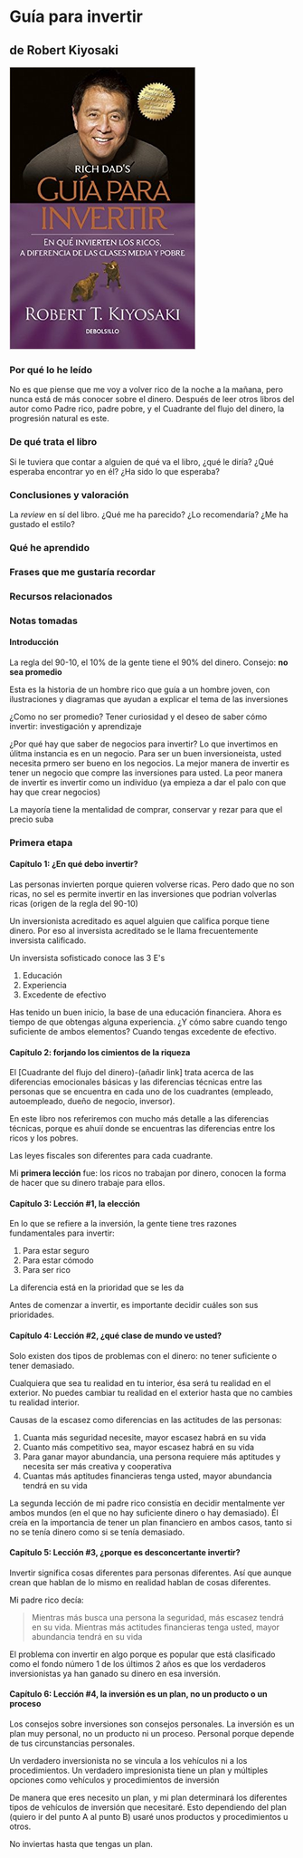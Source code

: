 # Guía para invertir
## de Robert Kiyosaki

[![Guía para invertir](img/guia-invertir.jpg)](https://www.amazon.es/Guia-Para-Invertir-Invierten-Diferencia/dp/6073133332/)

### Por qué lo he leído

No es que piense que me voy a volver rico de la noche a la mañana, pero nunca está de más conocer sobre el dinero. Después de leer otros libros del autor como Padre rico, padre pobre, y el Cuadrante del flujo del dinero, la progresión natural es este.

<!-- more -->

### De qué trata el libro

Si le tuviera que contar a alguien de qué va el libro, ¿qué le diría?
¿Qué esperaba encontrar yo en él? ¿Ha sido lo que esperaba?

### Conclusiones y valoración

La *review* en sí del libro. ¿Qué me ha parecido? ¿Lo recomendaría? ¿Me ha gustado el estilo?

### Qué he aprendido

### Frases que me gustaría recordar

### Recursos relacionados

[titulo sobre el enlace a las notas]: foo-bar-foo-bar

### Notas tomadas

#### Introducción

La regla del 90-10, el 10% de la gente tiene el 90% del dinero. Consejo: **no sea promedio**

Esta es la historia de un hombre rico que guía a un hombre joven, con ilustraciones y diagramas que ayudan a explicar el tema de las inversiones

¿Como no ser promedio? Tener curiosidad y el deseo de saber cómo invertir: investigación y aprendizaje

¿Por qué hay que saber de negocios para invertir? Lo que invertimos en úlitma instancia es en un negocio. Para ser un buen inversioneista, usted necesita prmero ser bueno en los negocios. La mejor manera de invertir es tener un negocio que compre las inversiones para usted. La peor manera de invertir es invertir como un individuo (ya empieza a dar el palo con que hay que crear negocios)

La mayoría tiene la mentalidad de comprar, conservar y rezar para que el precio suba

### Primera etapa

#### Capítulo 1: ¿En qué debo invertir?

Las personas invierten porque quieren volverse ricas. Pero dado que no son ricas, no sel es permite invertir en las inversiones que podrian volverlas ricas (origen de la regla del 90-10)

Un inversionista acreditado es aquel alguien que califica porque tiene dinero. Por eso al inversista acreditado se le llama frecuentemente inversista calificado.

Un inversista sofisticado conoce las 3 E's

1. Educación
2. Experiencia
3. Excedente de efectivo

Has tenido un buen inicio, la base de una educación financiera. Ahora es tiempo de que obtengas alguna experiencia. ¿Y cómo sabre cuando tengo suficiente de ambos elementos? Cuando tengas excedente de efectivo.

#### Capítulo 2: forjando los cimientos de la riqueza

El [Cuadrante del flujo del dinero)-(añadir link] trata acerca de las diferencias emocionales básicas y las diferencias técnicas entre las personas que se encuentra en cada uno de los cuadrantes (empleado, autoempleado, dueño de negocio, inversor).

En este libro nos referiremos con mucho más detalle a las diferencias técnicas, porque es ahuií donde se encuentras las diferencias entre los ricos y los pobres.

Las leyes fiscales son diferentes para cada cuadrante.

Mi **primera lección** fue: los ricos no trabajan por dinero, conocen la forma de hacer que su dinero trabaje para ellos.

#### Capítulo 3: Lección #1, la elección

En lo que se refiere a la inversión, la gente tiene tres razones fundamentales para invertir:

1. Para estar seguro
2. Para estar cómodo
3. Para ser rico

La diferencia está en la prioridad que se les da

Antes de comenzar a invertir, es importante decidir cuáles son sus prioridades.

#### Capítulo 4: Lección #2, ¿qué clase de mundo ve usted?

Solo existen dos tipos de problemas con el dinero: no tener suficiente o tener demasiado.

Cualquiera que sea tu realidad en tu interior, ésa será tu realidad en el exterior. No puedes cambiar tu realidad en el exterior hasta que no cambies tu realidad interior.

Causas de la escasez como diferencias en las actitudes de las personas:

1. Cuanta más seguridad necesite, mayor escasez habrá en su vida
2. Cuanto más competitivo sea, mayor escasez habrá en su vida
3. Para ganar mayor abundancia, una persona requiere más aptitudes y necesita ser más creativa y cooperativa
4. Cuantas más aptitudes financieras tenga usted, mayor abundancia tendrá en su vida

La segunda lección de mi padre rico consistía en decidir mentalmente ver ambos mundos (en el que no hay suficiente dinero o hay demasiado). Él creía en la importancia de tener un plan financiero en ambos casos, tanto si no se tenía dinero como si se tenía demasiado.

#### Capítulo 5: Lección #3, ¿porque es desconcertante invertir?

Invertir significa cosas diferentes para personas diferentes. Así que aunque crean que hablan de lo mismo en realidad hablan de cosas diferentes.

Mi padre rico decía:

> Mientras más busca una persona la seguridad, más escasez tendrá en su vida. Mientras más actitudes financieras tenga usted, mayor abundancia tendrá en su vida

El problema con invertir en algo porque es popular que está clasificado como el fondo número 1 de los últimos 2 años es que los verdaderos inversionistas ya han ganado su dinero en esa inversión.

#### Capítulo 6: Lección #4, la inversión es un plan, no un producto o un proceso

Los consejos sobre inversiones son consejos personales. La inversión es un plan muy personal, no un producto ni un proceso. Personal porque depende de tus circunstancias personales.

Un verdadero inversionista no se vincula a los vehículos ni a los procedimientos. Un verdadero impresionista tiene un plan y múltiples opciones como vehículos y procedimientos de inversión

De manera que eres necesito un plan, y mi plan determinará los diferentes tipos de vehículos de inversión que necesitaré. Esto dependiendo del plan (quiero ir del punto A al punto B) usaré unos productos y procedimientos u otros.

No inviertas hasta que tengas un plan.


